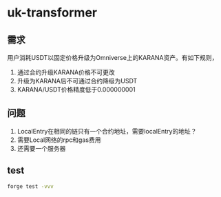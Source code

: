 # uk-transformer
## 需求
用户消耗USDT以固定价格升级为Omniverse上的KARANA资产。有如下规则，
1. 通过合约升级KARANA价格不可更改
2. 升级为KARANA后不可通过合约降级为USDT
3. KARANA/USDT价格精度低于0.000000001
## 问题
1. LocalEntry在相同的链只有一个合约地址，需要localEntry的地址？
2. 需要Local网络的rpc和gas费用
3. 还需要一个服务器
## test
```bash
forge test -vvv
```
